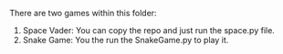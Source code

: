 There are two games within this folder:
1. Space Vader: You can copy the repo and just run the space.py file.
2. Snake Game: You the run the SnakeGame.py to play it.
